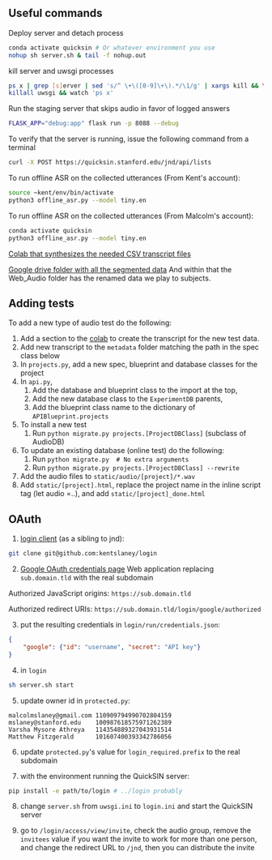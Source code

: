 ## Useful commands
Deploy server and detach process
```bash
conda activate quicksin # Or whatever environment you use
nohup sh server.sh & tail -f nohup.out
```
kill server and uwsgi processes
```bash
ps x | grep [s]erver | sed 's/^ \+\([0-9]\+\).*/\1/g' | xargs kill && \
killall uwsgi && watch 'ps x'
```
Run the staging server that skips audio in favor of logged answers
```bash
FLASK_APP="debug:app" flask run -p 8088 --debug
```

To verify that the server is running, issue the following command from a terminal
```bash
curl -X POST https://quicksin.stanford.edu/jnd/api/lists
```

To run offline ASR on the collected utterances (From Kent's account):
```bash
source ~kent/env/bin/activate
python3 offline_asr.py --model tiny.en
```

To run offline ASR on the collected utterances (From Malcolm's account):
```bash
conda activate quicksin
python3 offline_asr.py --model tiny.en
```

[Colab that synthesizes the needed CSV transcript files](
https://colab.research.google.com/drive/1EOPHV74jawtxrZSQh94Dp5AFAGFt0Pkn?usp=sharing)

[Google drive folder with all the segmented data](
https://drive.google.com/drive/folders/1XfQn3eAjBY6h9Q7wruck7zqJVS7cCEQG)
And within that the Web_Audio folder has the renamed data we play to subjects.

## Adding tests
To add a new type of audio test do the following:
1. Add a section to the [colab](https://colab.research.google.com/drive/1EOPHV74jawtxrZSQh94Dp5AFAGFt0Pkn?usp=sharing) to create the transcript for the new test data.
1. Add new transcript to the `metadata` folder matching the path in the spec class below
2. In `projects.py`, add a new spec, blueprint and database classes for the project
3. In `api.py`, 
    1. Add the database and blueprint class to the import at the top, 
    2. Add the new database class to the `ExperimentDB` parents,
    3. Add the blueprint class name to the dictionary of `APIBlueprint.projects`
4. To install a new test
    1. Run `python migrate.py projects.[ProjectDBClass]` (subclass of AudioDB)
5. To update an existing database (online test) do the following:
    1. Run `python migrate.py  # No extra arguments`
    2. Run `python migrate.py projects.[ProjectDBClass] --rewrite`
6. Add the audio files to `static/audio/[project]/*.wav`
7. Add `static/[project].html`, replace the project name in the inline script tag (let audio =..), and add `static/[project]_done.html`

## OAuth
1) [login client](https://github.com/kentslaney/login/) (as a sibling to jnd):
```bash
git clone git@github.com:kentslaney/login
```

2) [Google OAuth credentials page](
https://console.cloud.google.com/apis/credentials) Web application replacing
`sub.domain.tld` with the real subdomain

Authorized JavaScript origins: `https://sub.domain.tld`

Authorized redirect URIs: `https://sub.domain.tld/login/google/authorized`

3) put the resulting credentials in `login/run/credentials.json`:
```json
{
    "google": {"id": "username", "secret": "API key"}
}
```

4) in `login`
```bash
sh server.sh start
```

5) update owner id in `protected.py`:
```
malcolmslaney@gmail.com 110909794990702804159
mslaney@stanford.edu    100987618575971262389
Varsha Mysore Athreya   114354889327043931514
Matthew Fitzgerald      101607400393342786056
```

6) update `protected.py`'s value for `login_required.prefix` to the real
subdomain

7) with the environment running the QuickSIN server:
```bash
pip install -e path/to/login # ../login probably
```

8) change `server.sh` from `uwsgi.ini` to `login.ini` and start the QuickSIN
server

9) go to `/login/access/view/invite`, check the audio group, remove the
`invitees` value if you want the invite to work for more than one person,
and change the redirect URL to `/jnd`, then you can distribute the invite